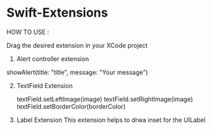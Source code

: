# Swift-Extensions

HOW TO USE :

Drag the desired extension in your XCode project 


1. Alert controller extension 

  showAlert(title: "title", message: "Your message")

2. TextField Extension
   
   textField.setLeftImage(image)
   textField.setRightImage(image)
   textField.setBorderColor(borderColor)
   
3. Label Extension 
   This extension helps to drwa inset for the UILabel
   
